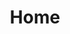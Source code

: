 ---
title: Home
layout: home
articles:
    -  title: Criminaliteit tijdens de Covid-19 periode
       markdown: |
            We leven in een bijzondere tijd. De pandemie heeft ons hard getroffen, vooral onze gezondheid. Hierdoor hebben wij ons op vele vlakken moeten aanpassen. Het virus was ook een harde klap voor de criminaliteit, waardoor een verandering in de criminaliteitcijfers is opgetreden.
            
            De zakkenrollerij is gedaald en het aantal inbraken is verminderd, maar jammer genoeg is hierdoor een nieuwe deur geopend voor criminelen, namelijk cybercrime. Opgelicht worden op het internet is een ervaring die je niemand gunt.

            We nemen je mee in de cijfers en de verhalen van gedupeerden en stellen je graag op de hoogte van wat er precies veranderd is.
cijfers_articles:
    - markdown: |
        ## Uit cijfers van de politie blijkt dat er 
        ### 590498
        
        gedupeerden van criminaliteit waren tijdens de pandemie. Dit is een weergave van de hoeveelheid mensen die getroffen zijn door verschillende misdaden. COVID-19 heeft veel economische en humanitaire verliezen veroorzaakt. Daarnaast heeft het virus een grote impact op de ontwikkeling van criminaliteit in Nederland.
    - markdown: |
        ### 8512
        gevallen hiervan waren cybercrime. Op basis van de politiecijfers van Januari tot November 2020 zien we dat deze 3 misdaden tijdens de corona opvallend veranderd zijn. 
        
        Niet alle criminelen zijn inactief door de pandemie. Het aantal fraudegevallen is sterk toegenomen. Vergeleken met voor de COVID-19 uitbraak.


stackedbar_articles: 
  - markdown: |
      ### -75.1%
      Tijdens de lockdown wordt er veel minder zakkenrollerij bij de politie gemeld. Of het nou komt door het gebrek aan evenementen, legere winkelstraten of doordat zelfs criminelen liever anderhalve meter afstand houden.
  - markdown: |
      ### -60.2%
      De pandemie heeft ook een positief effect gehad: het aantal inbraken is sterk gedaald. Nu we allemaal veel meer thuiswerken, zijn er minder mogelijkheden voor inbrekers om ongezien een huis binnen te komen.
  - markdown: |
      ### 174.3%
      Cybercriminelen proberen op verschillende manieren te profiteren van de coronacrisis. Sinds maatregelen zijn genomen om verspreiding van het coronavirus tegen te gaan is het digitale verkeer sterk toegenomen. Deze crisis heeft bij veel mensen onzekerheid gebracht en een dringende behoefte aan informatie, wat een gunstige combinatie is voor cybercriminelen.
stories: 
    - title: >- 
        Oma Truus(81) via WhatsApp opgelicht voor 14.000 euro: "Ze is in één dag al haar geld kwijt".
      markdown: | 
        Goedwillend als ik ben, maakte ik verschillende keren geld over naar mijn dochter Elles, die hier via WhatsApp ‘om vroeg’. Althans, dat dacht ik. Elles bleek de in totaal overgemaakte **€14.000** echter nooit te hebben ontvangen… En ze had er ook niet om gevraagd.
      audio: /img/truus.m4a
    - title: >- 
        Huibert werd slachtoffer van datingfraude: ’voor 16.000 euro opgelicht’.
      markdown: | 
        Ik kwam net uit een langdurige relatie. En met 55 jaar begint de tijd te dringen om mijn kinderwens nog eens uit te laten komen. Via de datingwebsite Plenty of Fish kwam ik Anna tegen. Anna wist precies hoe ze haar slachtoffer moest bespelen. “Ze paste iedere keer haar profiel een klein beetje aan, zodat het steeds meer ging lijken op mijn ideale toekomstplaatje. We hadden het helemaal bedacht. Zij zou hierheen komen, en dan zouden we ons vestigen in België.”

        Alle contact was digitaal, want een videogesprek hadden we nooit gehad, laat staan een ontmoeting in het echt. Eén keer belden ze, zo’n 50 seconden. “Dat vond ik wel vreemd, maar ze had altijd een smoesje klaar. Een slechte connectie, geen beltegoed, of ze zat in Dubai waar skypen niet toegestaan was. Ik was graag naar Turkije gevlogen, maar dat hield ze af.”

        Toch liet ik mij meeslepen in een online verliefdheid.
      audio: /img/huibert.oga
    - title: >- 
        Nando’s vader werd kaalgeplukt door criminelen via truc: ‘Hij is €27.500 euro kwijt’
      markdown: | 
        “Afgelopen maandag kreeg ik een telefoontje. Op mijn telefoonscherm plopte het nummer van ‘ING Helpdesk’ op. Ik nam op en kreeg ene Ingrid aan de lijn van de ING.”

        “Het zijn zware professionals. De vrouw praatte heel keurig en beschaafd en ondertussen werd ik ontzettend bang gemaakt. Zo beweerde de vrouw dat er op meerdere plekken in het land op mijn betaalrekening ingelogd was en dat er geprobeerd werd om **€2000** over te maken naar Oekraïne en dat ik maar één ding kon doen: alles veiligstellen op een zogenoemde kluisrekening. 
        
        ”Als ik dat niet deed, dan werd mijn rekening leeggeplunderd, waarschuwde de vrouw. Ik moest al mijn geld van mijn spaarrekening overmaken naar mijn betaalrekening. Ook moest ik mijn daglimiet aanpassen. De vrouw bleef maar op me inpraten. Ik deed dit om mijn geld veilig te stellen. Maar in werkelijkheid was al mijn geld in een uur tijd in handen van criminelen gevallen. Ik had geen cent meer, zelfs niet voor boodschappen.”

        “Ik zou eind dit jaar met pensioen gaan en nu ben ik alles kwijt wat ik heel mijn leven heb opgebouwd. Ik ben er echt kapot van. Dit mag niet nog meer mensen overkomen.”
      audio: /img/nando.m4a
    - title: >- 
        Twan (15) spaarde maanden voor een PlayStation 5 maar komt nu bedrogen uit: ‘Ik voel me stom’.
      markdown: | 
        Ik had er maanden voor gespaard en was dolgelukkig toen ik op internet de nieuwe PlayStation 5 had besteld, maar ik kwam er bedrogen uit. Op de website PS5online.nl gaf ik **€500** uit voor de nieuwe spelcomputer, maar ik begon argwaan te ruiken toen het oorverdovend stil bleef. "Ik ben heel boos. Nu wil ik anderen waarschuwen."

        Inmiddels is de website offline gehaald. "Naar mijn geld kan ik nu wel fluiten. Dat besef ik ook wel".
      audio: /img/twan.m4a
pay_off_markdown: |
    Bent u of is iemand in uw omgeving slachtoffer van cybercrime? Of kent u personen die zich bezighouden met criminele digitale activiteiten? Doe dan [aangifte](https://www.politie.nl/aangifte-of-melding-doen) bij de politie.
---